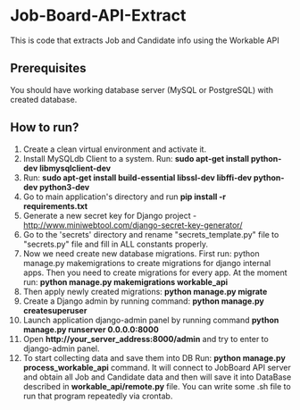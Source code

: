 # Job-Board-API-Extract #
This is code that extracts Job and Candidate info using the Workable API

## Prerequisites ##
You should have working database server (MySQL or PostgreSQL) with created database.


## How to run? ##
1. Create a clean virtual environment and activate it.
2. Install MySQLdb Client to a system. 
Run: **sudo apt-get install python-dev libmysqlclient-dev**
3. Run: **sudo apt-get install build-essential libssl-dev libffi-dev python-dev python3-dev**
4. Go to main application's directory and run **pip install -r requirements.txt**
5. Generate a new secret key for Django project - http://www.miniwebtool.com/django-secret-key-generator/
6. Go to the 'secrets' directory and rename "secrets_template.py" file to "secrets.py" file and fill in ALL constants properly.
7. Now we need create new database migrations. 
First run: python manage.py makemigrations to create migrations for django internal apps. 
Then you need to create migrations for every app. 
At the moment run: **python manage.py makemigrations workable_api**
8. Then apply newly created migrations: **python manage.py migrate**
9. Create a Django admin by running command: **python manage.py createsuperuser**
10. Launch application django-admin panel by running command **python manage.py runserver 0.0.0.0:8000**
11. Open **http://your_server_address:8000/admin** and try to enter to django-admin panel.
12. To start collecting data and save them into DB Run: **python manage.py process_workable_api** command. It will connect
to JobBoard API server and obtain all Job and Candidate data and then will save it into DataBase described in **workable_api/remote.py** file.
You can write some .sh file to run that program repeatedly via crontab.